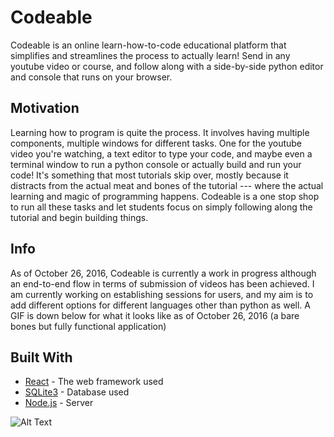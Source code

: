 # Codeable

Codeable is an online learn-how-to-code educational platform that simplifies and streamlines the process to actually learn! Send in any youtube video or course, and follow along with a side-by-side python editor and console that runs on your browser.

## Motivation

Learning how to program is quite the process. It involves having multiple components, multiple windows for different tasks. One for the youtube video you're watching, a text editor to type your code, and maybe even a terminal window to run a python console or actually build and run your code! It's something that most tutorials skip over, mostly because it distracts from the actual meat and bones of the tutorial --- where the actual learning and magic of programming happens. Codeable is a one stop shop to run all these tasks and let students focus on simply following along the tutorial and begin building things.

## Info

As of October 26, 2016, Codeable is currently a work in progress although an end-to-end flow in terms of submission of videos has been achieved. I am currently working on establishing sessions for users, and my aim is to add different options for different languages other than python as well. A GIF is down below for what it looks like as of October 26, 2016 (a bare bones but fully functional application)

## Built With

* [React](https://facebook.github.io/react/) - The web framework used
* [SQLite3](https://sqlite.org/) - Database used
* [Node.js](https://nodejs.org/en/) - Server

![Alt Text](https://media.giphy.com/media/l0MYPYcnnRF2r7WFO/source.gif)

